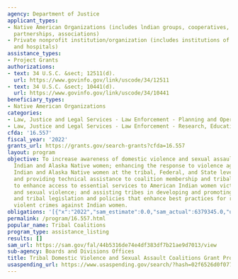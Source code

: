 ```yaml
---
agency: Department of Justice
applicant_types:
- Native American Organizations (includes lndian groups, cooperatives, corporations,
  partnerships, associations)
- Private nonprofit institution/organization (includes institutions of higher education
  and hospitals)
assistance_types:
- Project Grants
authorizations:
- text: 34 U.S.C. &sect; 12511(d).
  url: https://www.govinfo.gov/link/uscode/34/12511
- text: 34 U.S.C. &sect; 10441(d).
  url: https://www.govinfo.gov/link/uscode/34/10441
beneficiary_types:
- Native American Organizations
categories:
- Law, Justice and Legal Services - Law Enforcement - Planning and Operations
- Law, Justice and Legal Services - Law Enforcement - Research, Education, Training
cfda: '16.557'
fiscal_year: '2022'
grants_url: https://grants.gov/search-grants?cfda=16.557
layout: program
objective: To increase awareness of domestic violence and sexual assault against American
  Indian and Alaska Native women; enhancing the response to violence against American
  Indian and Alaska Native women at the tribal, Federal, and State levels; identifying
  and providing technical assistance to coalition membership and tribal communities
  to enhance access to essential services to American Indian women victimized by domestic
  and sexual violence; and assisting tribes in developing and promoting state, local,
  and tribal legislation and policies that enhance best practices for responding to
  violent crimes against Indian women.
obligations: '[{"x":"2022","sam_estimate":0.0,"sam_actual":6379345.0,"usa_spending_actual":6188755.96},{"x":"2023","sam_estimate":7643760.0,"sam_actual":0.0,"usa_spending_actual":7238477.35},{"x":"2024","sam_estimate":7643760.0,"sam_actual":0.0,"usa_spending_actual":-882124.51}]'
permalink: /program/16.557.html
popular_name: Tribal Coalitions
program_type: assistance_listing
results: []
sam_url: https://sam.gov/fal/44b5316de74e4df383df7b21ae9d7013/view
sub-agency: Boards and Divisions Offices
title: Tribal Domestic Violence and Sexual Assault Coalitions Grant Program
usaspending_url: https://www.usaspending.gov/search/?hash=02f6526d0f077d9d16c254082d2f23e0
---
```

